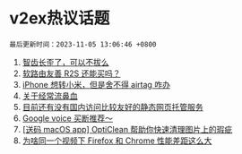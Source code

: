 # v2ex热议话题

`最后更新时间：2023-11-05 13:06:46 +0800`

1. [智齿长歪了，可以不拔么](https://www.v2ex.com/t/988605)
1. [软路由友善 R2S 还能买吗？](https://www.v2ex.com/t/988591)
1. [iPhone 想转小米，但是舍不得 airtag 咋办](https://www.v2ex.com/t/988574)
1. [关于经常流鼻血](https://www.v2ex.com/t/988601)
1. [目前还有没有国内访问比较友好的静态网页托管服务](https://www.v2ex.com/t/988715)
1. [Google voice 买断推荐～](https://www.v2ex.com/t/988634)
1. [[送码 macOS app] OptiClean 帮助你快速清理图片上的瑕疵](https://www.v2ex.com/t/988676)
1. [为啥同一个视频下 Firefox 和 Chrome 性能差距这么大](https://www.v2ex.com/t/988709)

